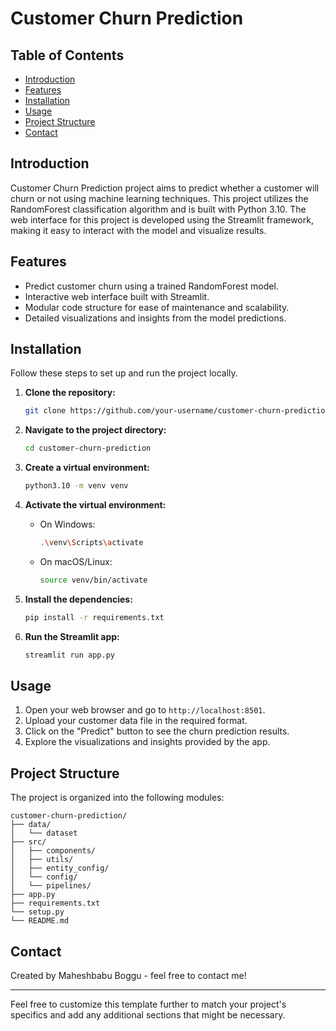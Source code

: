 

# Customer Churn Prediction

## Table of Contents
- [Introduction](#introduction)
- [Features](#features)
- [Installation](#installation)
- [Usage](#usage)
- [Project Structure](#project-structure)
- [Contact](#contact)

## Introduction
Customer Churn Prediction project aims to predict whether a customer will churn or not using machine learning techniques. This project utilizes the RandomForest classification algorithm and is built with Python 3.10. The web interface for this project is developed using the Streamlit framework, making it easy to interact with the model and visualize results.

## Features
- Predict customer churn using a trained RandomForest model.
- Interactive web interface built with Streamlit.
- Modular code structure for ease of maintenance and scalability.
- Detailed visualizations and insights from the model predictions.

## Installation
Follow these steps to set up and run the project locally.

1. **Clone the repository:**
   ```sh
   git clone https://github.com/your-username/customer-churn-prediction.git
   ```

2. **Navigate to the project directory:**
   ```sh
   cd customer-churn-prediction
   ```

3. **Create a virtual environment:**
   ```sh
   python3.10 -m venv venv
   ```

4. **Activate the virtual environment:**
   - On Windows:
     ```sh
     .\venv\Scripts\activate
     ```
   - On macOS/Linux:
     ```sh
     source venv/bin/activate
     ```

5. **Install the dependencies:**
   ```sh
   pip install -r requirements.txt
   ```

6. **Run the Streamlit app:**
   ```sh
   streamlit run app.py
   ```

## Usage
1. Open your web browser and go to `http://localhost:8501`.
2. Upload your customer data file in the required format.
3. Click on the "Predict" button to see the churn prediction results.
4. Explore the visualizations and insights provided by the app.

## Project Structure
The project is organized into the following modules:

```
customer-churn-prediction/
├── data/
│   └── dataset
├── src/
│   ├── components/
│   ├── utils/
│   ├── entity_config/
│   └── config/
│   └── pipelines/
├── app.py
├── requirements.txt
└── setup.py
└── README.md

```

## Contact
Created by Maheshbabu Boggu - feel free to contact me!

---

Feel free to customize this template further to match your project's specifics and add any additional sections that might be necessary.
